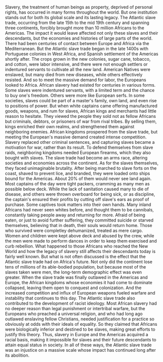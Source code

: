 Slavery, the treatment of human beings as property, deprived of personal rights, has occurred in many forms  throughout the world. But one institution stands out for both its global scale and its lasting legacy. The Atlantic slave trade, occurring from the late 15th to the mid 19th century and spanning three continents, forcibly brought more than 10 million Africans to the Americas. The impact it would leave affected not only these slaves and their descendants, but the economies and histories of large parts of the world. There had been centuries of contact between Europe and Africa via the Mediterranean. But the Atlantic slave trade  began in the late 1400s with Portuguese colonies in West Africa, and Spanish settlement  of the Americas shortly after. The crops grown in the new colonies, sugar cane, tobacco, and cotton, were labor intensive, and there were not enough settlers  or indentured servants to cultivate all the new land. American Natives were enslaved,  but many died from new diseases, while others effectively resisted. And so to meet the massive  demand for labor, the Europeans looked to Africa. African slavery had existed  for centuries in various forms. Some slaves were indentured servants, with a limited term  and the chance to buy one's freedom. Others were more like European serfs. In some societies, slaves could  be part of a master's family, own land, and even rise  to positions of power. But when white captains came offering  manufactured goods, weapons, and rum for slaves, African kings and merchants  had little reason to hesitate. They viewed the people they sold  not as fellow Africans but criminals, debtors,  or prisoners of war from rival tribes. By selling them, kings enriched  their own realms, and strengthened them  against neighboring enemies. African kingdoms prospered  from the slave trade, but meeting the European's massive demand created intense competition. Slavery replaced other criminal sentences, and capturing slaves  became a motivation for war, rather than its result. To defend themselves from slave raids, neighboring kingdoms  needed European firearms, which they also bought with slaves. The slave trade had become an arms race, altering societies and economies  across the continent. As for the slaves themselves, they faced unimaginable brutality. After being marched  to slave forts on the coast, shaved to prevent lice, and branded, they were loaded onto ships  bound for the Americas. About 20% of them  would never see land again. Most captains of the day  were tight packers, cramming as many men  as possible below deck. While the lack of sanitation  caused many to die of disease, and others were thrown  overboard for being sick, or as discipline, the captain's ensured their profits  by cutting off slave's ears as proof of purchase. Some captives took matters  into their own hands. Many inland Africans  had never seen whites before, and thought them to be cannibals, constantly taking people away  and returning for more. Afraid of being eaten,  or just to avoid further suffering, they committed suicide  or starved themselves, believing that in death, their souls would return home. Those who survived  were completley dehumanized, treated as mere cargo. Women and children were kept above deck and abused by the crew, while the men were made to perform dances in order to keep them exercised  and curb rebellion. What happened to those Africans  who reached the New World and how the legacy of slavery  still affects their descendants today is fairly well known. But what is not often discussed is the effect that the Atlantic slave trade had on Africa's future. Not only did the continent lose tens of millions of its able-bodied population, but because most of the slaves  taken were men, the long-term demographic  effect was even greater. When the slave trade was finally  outlawed in the Americas and Europe, the African kingdoms whose economies  it had come to dominate collapsed, leaving them open  to conquest and colonization. And the increased competition  and influx of European weapons fueled warfare and instability  that continues to this day. The Atlantic slave trade also contributed to the development of racist ideology. Most African slavery had no deeper reason than legal punishment or intertribal warfare, but the Europeans  who preached a universal religion, and who had long ago  outlawed enslaving fellow Christians, needed justification for a practice so obviously at odds  with their ideals of equality. So they claimed that  Africans were biologically inferior and destined to be slaves, making great efforts  to justify this theory. Thus, slavery in Europe and the Americas acquired a racial basis, making it impossible for slaves  and their future descendants to attain equal status in society. In all of these ways, the Atlantic slave trade  was an injustice on a massive scale whose impact has continued  long after its abolition. 